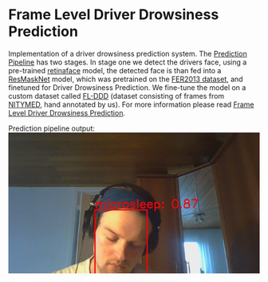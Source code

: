 # Frame Level Driver Drowsiness Prediction

Implementation of a driver drowsiness prediction system. The [Prediction Pipeline](./pred_pipeline.py) has two stages. In stage one we detect the drivers face, using a pre-trained [retinaface](https://github.com/serengil/retinaface) model, the detected face is than fed into a [ResMaskNet](https://github.com/phamquiluan/ResidualMaskingNetwork) model, which was pretrained on the [FER2013 dataset](https://www.kaggle.com/datasets/msambare/fer2013), and finetuned for Driver Drowsiness Prediction. We fine-tune the model on a custom dataset called [FL-DDD](./data/README.md) (dataset consisting of frames from [NITYMED](https://datasets.esdalab.ece.uop.gr/download-files/), hand annotated by us). For more information please read [Frame Level Driver Drowsiness Prediction](./report.pdf).


Prediction pipeline output:
![Microsleep Prediction](./examples/msleep_pred.jpg)
